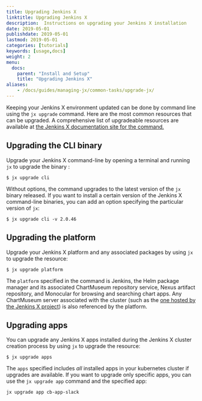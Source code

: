 ```yaml
---
title: Upgrading Jenkins X
linktitle: Upgrading Jenkins X
description:  Instructions on upgrading your Jenkins X installation
date: 2019-05-01
publishdate: 2019-05-01
lastmod: 2019-05-01
categories: [tutorials]
keywords: [usage,docs]
weight: 2
menu:
  docs:
    parent: "Install and Setup"
    title: "Upgrading Jenkins X"
aliases:
    - /docs/guides/managing-jx/common-tasks/upgrade-jx/
---
```


Keeping your Jenkins X environment updated can be done by command line
using the `jx upgrade` command. Here are the most common resources that
can be upgraded. A comprehensive list of upgradeable resources are
available at [the Jenkins X documentation site for the
command.](/commands/jx_upgrade/)

Upgrading the CLI binary
------------------------

Upgrade your Jenkins X command-line by opening a terminal and running
`jx` to upgrade the binary :

    $ jx upgrade cli

Without options, the command upgrades to the latest version of the `jx`
binary released. If you want to install a certain version of the Jenkins
X command-line binaries, you can add an option specifying the particular
version of `jx`:

    $ jx upgrade cli -v 2.0.46

Upgrading the platform
----------------------

Upgrade your Jenkins X platform and any associated packages by using
`jx` to upgrade the resource:

    $ jx upgrade platform

The `platform` specified in the command is Jenkins, the Helm package
manager and its associated ChartMuseum repository service, Nexus
artifact repository, and Monocular for browsing and searching chart
apps. Any ChartMuseum server associated with the cluster (such as the
[one hosted by the Jenkins X project](http://chartmuseum.jenkins-x.io))
is also referenced by the platform.

Upgrading apps
--------------

You can upgrade any Jenkins X apps installed during the Jenkins X
cluster creation process by using `jx` to upgrade the resource:

    $ jx upgrade apps

The `apps` specified includes *all* installed apps in your kubernetes
cluster if upgrades are available. If you want to upgrade only specific
apps, you can use the `jx upgrade app` command and the specified app:

    jx upgrade app cb-app-slack
